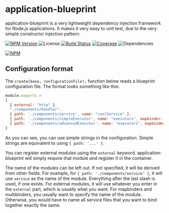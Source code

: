 # application-blueprint

application-blueprint is a very lightweight dependency injection framework for Node.js applications. It makes it very easy to unit test, due to the very simple constructor injection pattern.

[![NPM Version](https://img.shields.io/npm/v/application-blueprint.svg)](https://www.npmjs.com/package/application-blueprint)
![License](https://img.shields.io/npm/l/application-blueprint.svg)
[![Build Status](https://img.shields.io/travis/anton-johansson/application-blueprint.svg)](https://travis-ci.org/anton-johansson/application-blueprint)
[![Coverage](https://img.shields.io/codecov/c/github/anton-johansson/application-blueprint.svg)](https://codecov.io/github/anton-johansson/application-blueprint)
![Dependencies](https://img.shields.io/david/anton-johansson/application-blueprint.svg)

[![NPM](https://nodei.co/npm/application-blueprint.png?downloads=true)](https://nodei.co/npm/application-blueprint/)


## Configuration format

The `create(base, configurationFile);` function below reads a blueprint configuration file. The format looks something like this:

```js
module.exports =
[
  { external: "http" },
  "./components/handler",
  { path: './components/service', name: "coolService" },
  { path: './components/simpleExecutor', name: "executors", mapbinder: "executor1" },
  { path: './components/advancedExecutor', name: "executors", mapbinder: "executor2" }
]
```

As you can see, you can use simple strings in the configuration. Simple strings are equivalent to using `{ path: '...' }`.

You can register external modules using the `external` keyword. application-blueprint will simply require that module and register it in the container.

The name of the modules can be left out. If not specified, it will be derived from other fields. For example, for `{ path: './components/service' }`, it will use `service` as the name of the module. Everything after the last slash is used, if one exists. For external modules, it will use whatever you enter in the `external` part, which is usually what you want. For mapbinders and multibinders, you usually want to specify the name of the module. Otherwise, you would have to name all service files that you want to bind together exactly the same.
